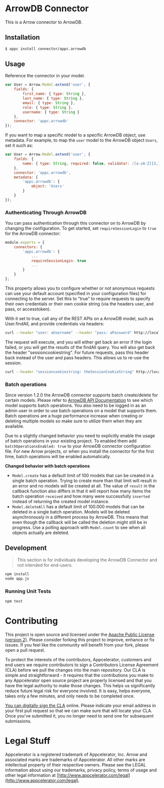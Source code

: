 # ArrowDB Connector

This is a Arrow connector to ArrowDB.

## Installation

```bash
$ appc install connector/appc.arrowdb
```

## Usage

Reference the connector in your model.

```javascript
var User = Arrow.Model.extend('user', {
	fields: {
		first_name: { type: String },
		last_name: { type: String },
		email: { type: String },
		role: { type: String },
		username: { type: String }
	},
	connector: 'appc.arrowdb'
});
```

If you want to map a specific model to a specific ArrowDB object, use metadata.
For example, to map the `user` model to the ArrowDB object `Users`, set it such as:

```javascript
var User = Arrow.Model.extend('user', {
	fields: {
		name: { type: String, required: false, validator: /[a-zA-Z]{3,}/ }
	},
	connector: 'appc.arrowdb',
	metadata: {
		'appc.arrowdb': {
			object: 'Users'
		}
	}
});
```

### Authenticating Through ArrowDB

You can pass authentication through this connector on to ArrowDB by changing the configuration. To get started,
set `requireSessionLogin` to `true` for the ArrowDB connector:

```javascript
module.exports = {
	connectors: {
		'appc.arrowdb': {
			...
			requireSessionLogin: true
			...
		}
	}
};
```

This property allows you to configure whether or not anonymous requests can use your default account (specified in your
configuration files) for connecting to the server. Set this to "true" to require requests to specify their own
credentials or their own cookie string (via the headers user, and pass, or accesstoken).

With it set to true, call any of the REST APIs on a ArrowDB model, such as User.findAll, and provide credentials
via headers:

```bash
curl --header "user: aUsername" --header "pass: aPassword" http://localhost:8080/api/appc.arrowdb/user
```

The request will execute, and you will either get back an error if the login failed, or you will get the results of the
findAll query. You will also get back the header "sessioncookiestring". For future requests, pass this header back
instead of the user and pass headers. This allows us to re-use the session.

```bash
curl --header "sessioncookiestring: theSessionCookieString" http://localhost:8080/api/appc.arrowdb/user
```

### Batch operations

Since version 1.2.0 the ArrowDB connector supports batch create/delete for certain models. Please refer to [ArrowDB API Documentation](https://docs.appcelerator.com/arrowdb/latest/#!/api) to see which model supports batch operations. You also need to be logged in as an admin user in order to use batch operations on a model that supports them. Batch operations are a huge performance increase when creating or deleting multiple models so make sure to utilize them when they are available.

Due to a slightly changed behavior you need to explicitly enable the usage of batch operations in your existing project. To enabled them add `batchOperationsEnabled: true` to your ArrowDB connector configuration file. For new Arrow projects, or when you install the connector for the first time, batch operations will be enabled automatically.

**Changed behavior with batch operations**
*   `Model.create` has a default limit of 100 models that can be created in a single batch operation. Trying to create more than that limit will result in an error and no models will be created at all. The value of `result` in the callback function also differs in that it will report how many items the batch operation `received` and how many were successfully `inserted` instead of returning the created model instance.
*   `Model.deleteAll` has a default limit of 100.000 models that can be deleted in a single batch operation. Models will be deleted asynchronously in a different process by ArrowDB. This means that even though the callback will be called the deletion might still be in progress. Use a polling approach with `Model.count` to see when all objects actually are deleted.

## Development

> This section is for individuals developing the ArrowDB Connector and not intended
  for end-users.

```bash
npm install
node app.js
```

### Running Unit Tests

```bash
npm test
```


# Contributing

This project is open source and licensed under the [Apache Public License (version 2)](http://www.apache.org/licenses/LICENSE-2.0).  Please consider forking this project to improve, enhance or fix issues. If you feel like the community will benefit from your fork, please open a pull request.

To protect the interests of the contributors, Appcelerator, customers and end users we require contributors to sign a Contributors License Agreement (CLA) before we pull the changes into the main repository. Our CLA is simple and straightforward - it requires that the contributions you make to any Appcelerator open source project are properly licensed and that you have the legal authority to make those changes. This helps us significantly reduce future legal risk for everyone involved. It is easy, helps everyone, takes only a few minutes, and only needs to be completed once.

[You can digitally sign the CLA](http://bit.ly/app_cla) online. Please indicate your email address in your first pull request so that we can make sure that will locate your CLA.  Once you've submitted it, you no longer need to send one for subsequent submissions.



# Legal Stuff

Appcelerator is a registered trademark of Appcelerator, Inc. Arrow and associated marks are trademarks of Appcelerator. All other marks are intellectual property of their respective owners. Please see the LEGAL information about using our trademarks, privacy policy, terms of usage and other legal information at [http://www.appcelerator.com/legal](http://www.appcelerator.com/legal).
